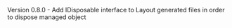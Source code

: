 Version 0.8.0
    - Add IDisposable interface to Layout generated files in order to dispose managed object